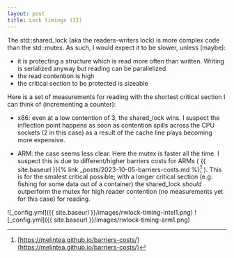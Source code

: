 ```yaml
---
layout: post
title: Lock timings (II) 
---
```



The std::shared_lock (aka the readers-writers lock) is more complex code than the std::mutex. As such, I would expect it to be slower, unless (maybe):
- it is protecting a structure which is read more often than written. Writing is serialized anyway but reading can be parallelized.
- the read contention is high
- the critical section to be protected is sizeable

Here is a set of measurements for reading with the shortest critical section I can think of (incrementing a counter):

- x86: even at a low contention of 3, the shared_lock wins. I suspect the inflection point happens as soon as contention spills across the CPU sockets (2 in this case) as a result of the cache line plays becoming more expensive.

- ARM: the case seems less clear. Here the mutex is faster all the time. I suspect this is due to different/higher barriers costs for ARMs ( {{ site.baseurl }}{% link _posts/2023-10-05-barriers-costs.md %}[^1] ). This is for the smalest critical possible; with a longer critical section (e.g. fishing for some data out of a container) the shared_lock *should* outperform the mutex for high reader contention (no measurements yet for this case) for reading.


![_config.yml]({{ site.baseurl }}/images/rwlock-timing-intel1.png)
![_config.yml]({{ site.baseurl }}/images/rwlock-timing-arm1.png)


[^1]: [https://melintea.github.io/barriers-costs/](https://melintea.github.io/barriers-costs/)
